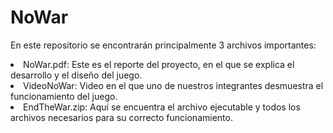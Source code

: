 # NoWar
 En este repositorio se encontrarán principalmente 3 archivos importantes:
 <li>NoWar.pdf: Este es el reporte del proyecto, en el que se explica el desarrollo y el diseño del juego.</li>
 <li>VideoNoWar: Video en el que uno de nuestros integrantes desmuestra el funcionamiento del juego.</li>
 <li>EndTheWar.zip: Aquí se encuentra el archivo ejecutable y todos los archivos necesarios para su correcto funcionamiento.</li>
